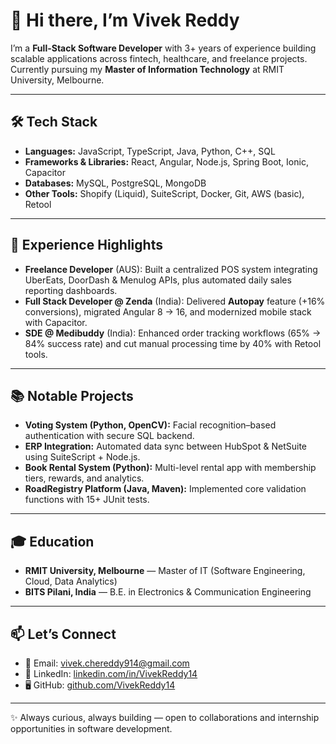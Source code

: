 <!--
**VivekReddy14/VivekReddy14** is a ✨ _special_ ✨ repository because its `README.md` (this file) appears on your GitHub profile.

Here are some ideas to get you started:

- 🔭 I’m currently working on ...
- 🌱 I’m currently learning ...
- 👯 I’m looking to collaborate on ...
- 🤔 I’m looking for help with ...
- 💬 Ask me about ...
- 📫 How to reach me: ...
- 😄 Pronouns: ...
- ⚡ Fun fact: ...
-->
# 👋 Hi there, I’m Vivek Reddy  

I’m a **Full-Stack Software Developer** with 3+ years of experience building scalable applications across fintech, healthcare, and freelance projects.  
Currently pursuing my **Master of Information Technology** at RMIT University, Melbourne.  

---

## 🛠 Tech Stack
- **Languages:** JavaScript, TypeScript, Java, Python, C++, SQL  
- **Frameworks & Libraries:** React, Angular, Node.js, Spring Boot, Ionic, Capacitor  
- **Databases:** MySQL, PostgreSQL, MongoDB  
- **Other Tools:** Shopify (Liquid), SuiteScript, Docker, Git, AWS (basic), Retool  

---

## 💼 Experience Highlights
- **Freelance Developer** (AUS): Built a centralized POS system integrating UberEats, DoorDash & Menulog APIs, plus automated daily sales reporting dashboards.  
- **Full Stack Developer @ Zenda** (India): Delivered **Autopay** feature (+16% conversions), migrated Angular 8 → 16, and modernized mobile stack with Capacitor.  
- **SDE @ Medibuddy** (India): Enhanced order tracking workflows (65% → 84% success rate) and cut manual processing time by 40% with Retool tools.  

---

## 📚 Notable Projects
- **Voting System (Python, OpenCV):** Facial recognition–based authentication with secure SQL backend.  
- **ERP Integration:** Automated data sync between HubSpot & NetSuite using SuiteScript + Node.js.  
- **Book Rental System (Python):** Multi-level rental app with membership tiers, rewards, and analytics.  
- **RoadRegistry Platform (Java, Maven):** Implemented core validation functions with 15+ JUnit tests.  

---

## 🎓 Education
- **RMIT University, Melbourne** — Master of IT (Software Engineering, Cloud, Data Analytics)  
- **BITS Pilani, India** — B.E. in Electronics & Communication Engineering  

---

## 📫 Let’s Connect
- 📧 Email: [vivek.chereddy914@gmail.com](mailto:vivek.chereddy914@gmail.com)  
- 💼 LinkedIn: [linkedin.com/in/VivekReddy14](https://linkedin.com/in/VivekReddy14)  
- 🖥 GitHub: [github.com/VivekReddy14](https://github.com/VivekReddy14)  

---

✨ Always curious, always building — open to collaborations and internship opportunities in software development.
